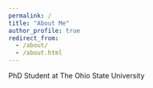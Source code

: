 ```yaml
---
permalink: /
title: "About Me"
author_profile: true
redirect_from: 
  - /about/
  - /about.html
---
```


PhD Student at The Ohio State University
